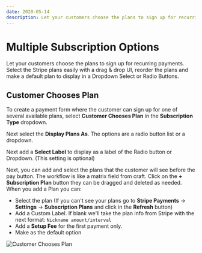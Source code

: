 ```yaml
---
date: 2020-05-14
description: Let your customers choose the plans to sign up for recurring payments. Select the Stripe plans easily with a drag & drop UI, reorder the plans and make a default plan to display in a Dropdown Select or Radio Buttons.
---
```


# Multiple Subscription Options

Let your customers choose the plans to sign up for recurring payments. Select the Stripe plans easily with a drag & drop UI, reorder the plans and make a default plan to display in a Dropdown Select or Radio Buttons.

## Customer Chooses Plan

To create a payment form where the customer can sign up for one of several available plans, select **Customer Chooses Plan** in the **Subscription Type** dropdown.

Next select the **Display Plans As**. The options are a radio button list or a dropdown.

Next add a **Select Label** to display as a label of the Radio button or Dropdown. (This setting is optional)

Next, you can add and select the plans that the customer will see before the pay button. The workflow is like a matrix field from craft. Click on the **\+ Subscription Plan** button they can be dragged and deleted as needed. When you add a Plan you can:

*   Select the plan (If you can't see your plans go to **Stripe Payments** → **Settings** → **Subscription Plans** and click in the **Refresh** button) 
*   Add a Custom Label. If blank we'll take the plan info from Stripe with the next format: `Nickname amount/interval`
*   Add a **Setup Fee** for the first payment only.
*   Make as the default option

![Customer Chooses Plan](https://enupal.com/assets/docs/18-stripe-payments.png)


